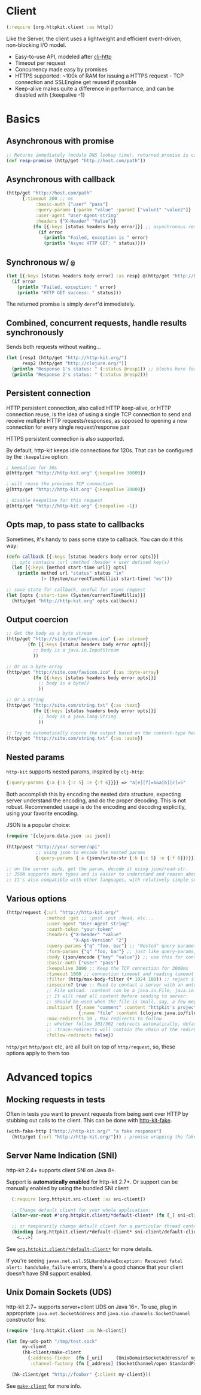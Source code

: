 # Client

```clojure
(:require [org.httpkit.client :as http])
```

Like the Server, the client uses a lightweight and efficient event-driven, non-blocking I/O model.

 - Easy-to-use API, modeled after [clj-http](https://github.com/dakrone/clj-http)
 - Timeout per request
 - Concurrency made easy by promises
 - HTTPS supported: ~100k of RAM for issuing a HTTPS request - TCP connection and SSLEngine get reused if possible
 - Keep-alive makes quite a difference in performance, and can be disabled with {:keepalive -1}

# Basics

## Asynchronous with promise

```clojure
;; Returns immediately (modulo DNS lookup time), returned promise is captured
(def resp-promise (http/get "http://host.com/path"))
```

## Asynchronous with callback

```clojure
(http/get "http://host.com/path"
	  {:timeout 200 ;; ms
           :basic-auth ["user" "pass"]
           :query-params {:param "value" :param2 ["value1" "value2"]}
           :user-agent "User-Agent-string"
           :headers {"X-Header" "Value"}}
          (fn [{:keys [status headers body error]}] ;; asynchronous response handling
            (if error
              (println "Failed, exception is " error)
              (println "Async HTTP GET: " status))))
```

## Synchronous w/ `@`

```clojure
(let [{:keys [status headers body error] :as resp} @(http/get "http://host.com/path")]
  (if error
    (println "Failed, exception: " error)
    (println "HTTP GET success: " status)))
```

The returned promise is simply `deref`'d immediately.

## Combined, concurrent requests, handle results synchronously

Sends both requests without waiting...

```clojure
(let [resp1 (http/get "http://http-kit.org/")
      resp2 (http/get "http://clojure.org/")]
  (println "Response 1's status: " (:status @resp1)) ;; blocks here for resp1
  (println "Response 2's status: " (:status @resp2)))
```

## Persistent connection

HTTP persistent connection, also called HTTP keep-alive, or HTTP connection reuse, is the idea of using a single TCP connection to send and receive multiple HTTP requests/responses, as opposed to opening a new connection for every single request/response pair

HTTPS persistent connection is also supported.

By default, http-kit keeps idle connections for 120s. That can be configured by the `:keepalive` option:

```clojure
; keepalive for 30s
@(http/get "http://http-kit.org" {:keepalive 30000})

; will reuse the previous TCP connection
@(http/get "http://http-kit.org" {:keepalive 30000})

; disable keepalive for this request
@(http/get "http://http-kit.org" {:keepalive -1})
```

## Opts map, to pass state to callbacks

Sometimes, it's handy to pass some state to callback. You can do it this way:

```clojure
(defn callback [{:keys [status headers body error opts]}]
  ;; opts contains :url :method :header + user defined key(s)
  (let [{:keys [method start-time url]} opts]
    (println method url "status" status "in"
             (- (System/currentTimeMillis) start-time) "ms")))

;; save state for callback, useful for async request
(let [opts {:start-time (System/currentTimeMillis)}]
  (http/get "http://http-kit.org" opts callback))
```

## Output coercion

```clojure
;; Get the body as a byte stream
(http/get "http://site.com/favicon.ico" {:as :stream}
        (fn [{:keys [status headers body error opts]}]
          ;; body is a java.io.InputStream
          ))

;; Or as a byte-array
(http/get "http://site.com/favicon.ico" {:as :byte-array}
          (fn [{:keys [status headers body error opts]}]
            ;; body is a byte[]
            ))

;; Or a string
(http/get "http://site.com/string.txt" {:as :text}
          (fn [{:keys [status headers body error opts]}]
            ;; body is a java.lang.String
            ))

;; Try to automatically coerce the output based on the content-type header, currently supports :text :stream, (with automatic charset detection)
(http/get "http://site.com/string.txt" {:as :auto})
```

## Nested params

`http-kit` supports nested params, inspired by `clj-http`:

```clojure
{:query-params {:a {:b {:c 5} :e {:f 6}}}} => "a[e][f]=6&a[b][c]=5"
```

Both accomplish this by encoding the nested data structure, expecting server understand the encoding, and do the proper decoding. This is not robust. Recommended usage is do the encoding and decoding explicitly, using your favorite encoding.

JSON is a popular choice:

```clojure
(require '[clojure.data.json :as json])

(http/post "http://your-server/api"
           ;; using json to encode the nested params
           {:query-params {:a (json/write-str {:b {:c 5} :e {:f 6}})}})

;; on the server side, get the param, decode it using json/read-str.
;; JSON supports more types and is easier to understand and reason about.
;; It's also compatible with other languages, with relatively simple server implementation
```

## Various options

```clojure
(http/request {:url "http://http-kit.org/"
               :method :get ;; :post :put :head, etc...
               :user-agent "User-Agent string"
               :oauth-token "your-token"
               :headers {"X-header" "value"
                         "X-Api-Version" "2"}
               :query-params {"q" "foo, bar"} ;; "Nested" query parameters are also supported
               :form-params {"q" "foo, bar"} ;; just like query-params, except sent in the body
               :body (json/encode {"key" "value"}) ;; use this for content-type json
               :basic-auth ["user" "pass"]
               :keepalive 3000 ;; Keep the TCP connection for 3000ms
               :timeout 1000 ;; connection timeout and reading timeout 1000ms
               :filter (http/max-body-filter (* 1024 100)) ;; reject if body is more than 100k
               :insecure? true ;; Need to contact a server with an untrusted SSL cert?
               ;; File upload. :content can be a java.io.File, java.io.InputStream, String
               ;; It will read all content before sending to server:
               ;; should be used when the file is small, say, a few megabytes
               :multipart [{:name "comment" :content "httpkit's project.clj"}
                           {:name "file" :content (clojure.java.io/file "project.clj") :filename "project.clj"}]
               :max-redirects 10 ; Max redirects to follow
               ;; whether follow 301/302 redirects automatically, default to true
               ;; :trace-redirects will contain the chain of the redirects followed.
               :follow-redirects false})
```

`http/get` `http/post` etc, are all built on top of `http/request`, so, these options apply to them too

# Advanced topics

## Mocking requests in tests

Often in tests you want to prevent requests from being sent over HTTP by stubbing out calls to the client. This can be done with [http-kit-fake](https://github.com/d11wtq/http-kit-fake).

```clojure
(with-fake-http ["http://http-kit.org/" "a fake response"]
  (http/get {:url "http://http-kit.org/"})) ; promise wrapping the faked response
```

## Server Name Indication (SNI)

http-kit 2.4+ supports client SNI on Java 8+.

Support is **automatically enabled** for http-kit 2.7+.
Or support can be manually enabled by using the bundled SNI client:

```clojure
  (:require [org.httpkit.sni-client :as sni-client])

  ;; Change default client for your whole application:
  (alter-var-root #'org.httpkit.client/*default-client* (fn [_] sni-client/default-client))

  ;; or temporarily change default client for a particular thread context:
  (binding [org.httpkit.client/*default-client* sni-client/default-client]
    <...>)
```

See [`org.httpkit.client/*default-client*`](http://http-kit.github.io/http-kit/org.httpkit.client.html#var-*default-client*) for more details.

If you're seeing `javax.net.ssl.SSLHandshakeException: Received fatal alert: handshake_failure` errors, there's a good chance that your client doesn't have SNI support enabled.

## Unix Domain Sockets (UDS)

http-kit 2.7+ supports server+client UDS on Java 16+.
To use, plug in appropriate `java.net.SocketAddress` and `java.nio.channels.SocketChannel` constructor fns:

```clojure
(require '[org.httpkit.client :as hk-client])

(let [my-uds-path "/tmp/test.sock"
      my-client
      (hk-client/make-client
        {:address-finder  (fn [_uri]     (UnixDomainSocketAddress/of my-uds-path))
         :channel-factory (fn [_address] (SocketChannel/open StandardProtocolFamily/UNIX))})]

  (hk-client/get "http://foobar" {:client my-client}))
```

See [`make-client`](http://http-kit.github.io/http-kit/org.httpkit.client.html#var-make-client) for more info.